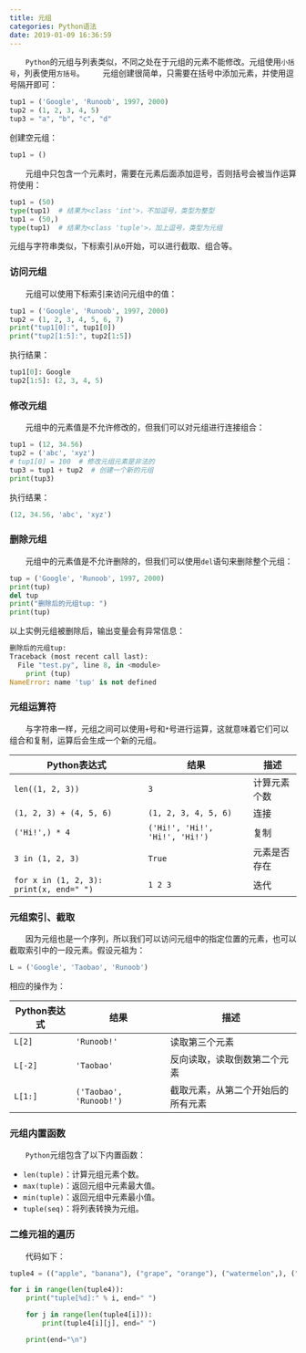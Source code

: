 ```yaml
---
title: 元组
categories: Python语法
date: 2019-01-09 16:36:59
---
```

&emsp;&emsp;`Python`的元组与列表类似，不同之处在于元组的元素不能修改。元组使用`小括号`，列表使用`方括号`。<!--more-->
&emsp;&emsp;元组创建很简单，只需要在括号中添加元素，并使用逗号隔开即可：

``` python
tup1 = ('Google', 'Runoob', 1997, 2000)
tup2 = (1, 2, 3, 4, 5)
tup3 = "a", "b", "c", "d"
```

创建空元组：

``` python
tup1 = ()
```

&emsp;&emsp;元组中只包含一个元素时，需要在元素后面添加逗号，否则括号会被当作运算符使用：

``` python
tup1 = (50)
type(tup1)  # 结果为<class 'int'>，不加逗号，类型为整型
tup1 = (50,)
type(tup1)  # 结果为<class 'tuple'>，加上逗号，类型为元组
```

元组与字符串类似，下标索引从`0`开始，可以进行截取、组合等。

### 访问元组

&emsp;&emsp;元组可以使用下标索引来访问元组中的值：

``` python
tup1 = ('Google', 'Runoob', 1997, 2000)
tup2 = (1, 2, 3, 4, 5, 6, 7)
print("tup1[0]:", tup1[0])
print("tup2[1:5]:", tup2[1:5])
```

执行结果：

``` python
tup1[0]: Google
tup2[1:5]: (2, 3, 4, 5)
```

### 修改元组

&emsp;&emsp;元组中的元素值是不允许修改的，但我们可以对元组进行连接组合：

``` python
tup1 = (12, 34.56)
tup2 = ('abc', 'xyz')
# tup1[0] = 100  # 修改元组元素是非法的
tup3 = tup1 + tup2  # 创建一个新的元组
print(tup3)
```

执行结果：

``` python
(12, 34.56, 'abc', 'xyz')
```

### 删除元组

&emsp;&emsp;元组中的元素值是不允许删除的，但我们可以使用`del`语句来删除整个元组：

``` python
tup = ('Google', 'Runoob', 1997, 2000)
print(tup)
del tup
print("删除后的元组tup: ")
print(tup)
```

以上实例元组被删除后，输出变量会有异常信息：

``` python
删除后的元组tup:
Traceback (most recent call last):
  File "test.py", line 8, in <module>
    print (tup)
NameError: name 'tup' is not defined
```

### 元组运算符

&emsp;&emsp;与字符串一样，元组之间可以使用`+`号和`*`号进行运算，这就意味着它们可以组合和复制，运算后会生成一个新的元组。

Python表达式                            | 结果                            | 描述
----------------------------------------|--------------------------------|----------
`len((1, 2, 3))`                        | `3`                            | 计算元素个数
`(1, 2, 3) + (4, 5, 6)`                 | `(1, 2, 3, 4, 5, 6)`           | 连接
`('Hi!',) * 4`                          | `('Hi!', 'Hi!', 'Hi!', 'Hi!')` | 复制
`3 in (1, 2, 3)`                        | `True`                         | 元素是否存在
`for x in (1, 2, 3): print(x, end=" ")` | `1 2 3`                        | 迭代

### 元组索引、截取

&emsp;&emsp;因为元组也是一个序列，所以我们可以访问元组中的指定位置的元素，也可以截取索引中的一段元素。假设元祖为：

``` python
L = ('Google', 'Taobao', 'Runoob')
```

相应的操作为：

Python表达式 | 结果                    | 描述
------------|-------------------------|-------------
`L[2]`      | `'Runoob!'`             | 读取第三个元素
`L[-2]`     | `'Taobao'`              | 反向读取，读取倒数第二个元素
`L[1:]`     | `('Taobao', 'Runoob!')` | 截取元素，从第二个开始后的所有元素

### 元组内置函数

&emsp;&emsp;`Python`元组包含了以下内置函数：

- `len(tuple)`：计算元组元素个数。
- `max(tuple)`：返回元组中元素最大值。
- `min(tuple)`：返回元组中元素最小值。
- `tuple(seq)`：将列表转换为元组。

### 二维元祖的遍历

&emsp;&emsp;代码如下：

``` python
tuple4 = (("apple", "banana"), ("grape", "orange"), ("watermelon",), ("grapefulit",))

for i in range(len(tuple4)):
    print("tuple[%d]:" % i, end=" ")

    for j in range(len(tuple4[i])):
        print(tuple4[i][j], end=" ")

    print(end="\n")
```